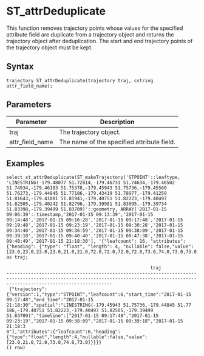 # ST\_attrDeduplicate

This function removes trajectory points whose values for the specified attribute field are duplicate from a trajectory object and returns the trajectory object after deduplication. The start and end trajectory points of the trajectory object must be kept.

## Syntax

```
trajectory ST_attrDeduplicate(trajectory traj, cstring attr_field_name);
```

## Parameters

|Parameter|Description|
|---------|-----------|
|traj|The trajectory object.|
|attr\_field\_name|The name of the specified attribute field.|

## Examples

```
select st_attrDeduplicate(ST_makeTrajectory('STPOINT'::leaftype, 'LINESTRING(-179.48077 51.72814,-179.46731 51.74634,-179.46502 51.74934,-179.46183 51.75378,-179.45943 51.75736,-179.45560 51.76273,-179.44845 51.77186,-179.43419 51.78977,-179.41259 51.81643,-179.41001 51.81941,-179.40751 51.82223,-179.40497 51.82505,-179.40242 51.82796,-179.39981 51.83095,-179.39734 51.83398,-179.39499 51.83709)'::geometry, ARRAY['2017-01-15 09:06:39'::timestamp,'2017-01-15 09:13:39','2017-01-15 09:14:48','2017-01-15 09:16:28','2017-01-15 09:17:48','2017-01-15 09:19:48','2017-01-15 09:23:19','2017-01-15 09:30:28','2017-01-15 09:34:40','2017-01-15 09:36:59','2017-01-15 09:38:09','2017-01-15 09:39:18','2017-01-15 09:40:40','2017-01-15 09:47:38','2017-01-15 09:48:49','2017-01-15 21:18:30'], '{"leafcount": 16, "attributes": {"heading": {"type": "float", "length": 4, "nullable": false,"value": [23.0,23.0,23.0,23.0,21.0,21.0,72.0,72.0,72.0,72.0,73.0,74.0,73.0,73.0,73.0,73.0]}}}'),'heading') as traj;
                                                                                                                                                                                         
                                                     traj                                                                                                                                                                                
-----------------------------------------------------------------------------------------------------------------------------------------------------------------------------------
 {"trajectory":{"version":1,"type":"STPOINT","leafcount":6,"start_time":"2017-01-15 09:17:48","end_time":"2017-01-15 21:18:30","spatial":"LINESTRING(-179.45943 51.75736,-179.44845 51.77
186,-179.40751 51.82223,-179.40497 51.82505,-179.39499 51.83709)","timeline":["2017-01-15 09:17:48","2017-01-15 09:23:19","2017-01-15 09:38:09","2017-01-15 09:39:18","2017-01-15 21:18:3
0"],"attributes":{"leafcount":6,"heading":{"type":"float","length":4,"nullable":false,"value":[23.0,21.0,72.0,73.0,74.0,73.0]}}}}
(1 row)
```

